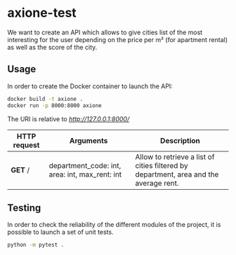 # axione-test

We want to create an API which allows to give cities list of the most
interesting for the user depending on the price per m² (for apartment rental)
as well as the score of the city.

## Usage

In order to create the Docker container to launch the API:

```bash
docker build -t axione .
docker run -p 8000:8000 axione
```

The URI is relative to *http://127.0.0.1:8000/*

HTTP request | Arguments | Description
------------- | ------------- | -------------
**GET** / | department_code: int, area: int, max_rent: int | Allow to retrieve a list of cities filtered by department, area and the average rent.

## Testing

In order to check the reliability of the different modules of the project, it is possible to launch a set of unit tests.

```bash
python -m pytest .
```
